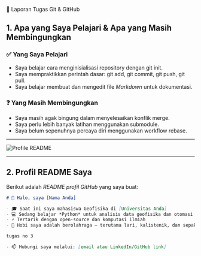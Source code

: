 📑 Laporan Tugas Git & GitHub  

## 1. Apa yang Saya Pelajari & Apa yang Masih Membingungkan  
### ✅ Yang Saya Pelajari  
- Saya belajar cara menginisialisasi repository dengan git init.  
- Saya mempraktikkan perintah dasar: git add, git commit, git push, git pull.  
- Saya belajar membuat dan mengedit file *Markdown* untuk dokumentasi.  

### ❓ Yang Masih Membingungkan  
- Saya masih agak bingung dalam menyelesaikan konflik merge.  
- Saya perlu lebih banyak latihan menggunakan submodule.  
- Saya belum sepenuhnya percaya diri menggunakan workflow rebase.  

---

![Profile README](./images/Screenshot%202025-09-22%20105737.png)

---

## 2. Profil README Saya  
Berikut adalah *README profil GitHub* yang saya buat:  

```markdown
# 👋 Halo, saya [Nama Anda]  

- 🎓 Saat ini saya mahasiswa Geofisika di [Universitas Anda]  
- 💻 Sedang belajar *Python* untuk analisis data geofisika dan otomasi  
- ⚡ Tertarik dengan open-source dan komputasi ilmiah  
- 🏃 Hobi saya adalah berolahraga — terutama lari, kalistenik, dan sepak bola

tugas no 3

- 📫 Hubungi saya melalui: [email atau LinkedIn/GitHub link]

